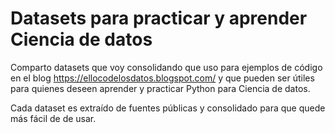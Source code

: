 
# Datasets para practicar y aprender Ciencia de datos

Comparto datasets que voy consolidando que uso para ejemplos de código en el blog https://ellocodelosdatos.blogspot.com/ y que pueden ser útiles para quienes deseen aprender y practicar Python para Ciencia de datos.

Cada dataset es extraído de fuentes públicas y consolidado para que quede más fácil de de usar.
